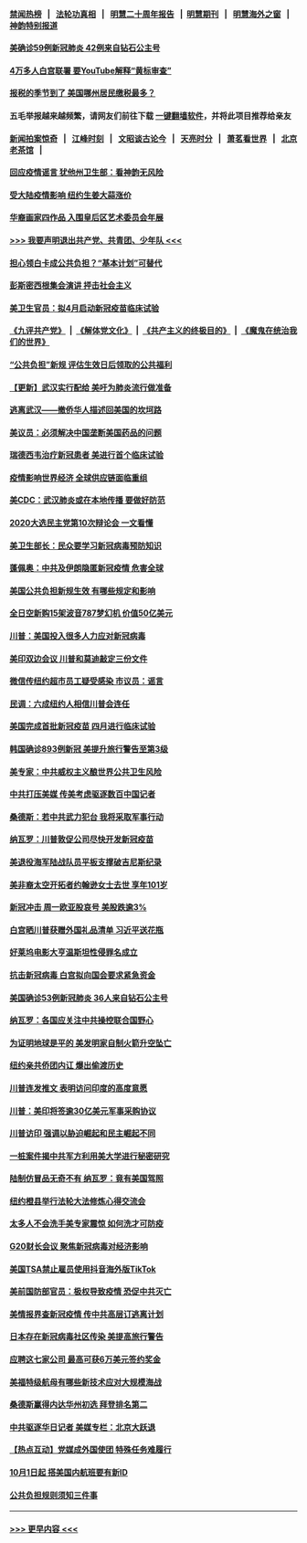 #### [禁闻热榜](热点新闻.md?=0)  &nbsp;&nbsp;|&nbsp;&nbsp; [法轮功真相](https://github.com/gfw-breaker/truth/blob/master/README.md?=0) &nbsp;&nbsp;|&nbsp;&nbsp; [明慧二十周年报告](https://github.com/gfw-breaker/mh-reports/blob/master/README.md?=0) &nbsp;&nbsp;|&nbsp;&nbsp;[明慧期刊](https://github.com/gfw-breaker/mh-qikan) &nbsp;&nbsp;|&nbsp;&nbsp; [明慧海外之窗](https://github.com/gfw-breaker/mh-news/blob/master/README.md?=0) &nbsp;&nbsp;|&nbsp;&nbsp; [神韵特别报道](https://github.com/gfw-breaker/mh-news/blob/master/shenyun.md?=0)
#### [美确诊59例新冠肺炎 42例来自钻石公主号](../pages/nsc412/n11898098.md?t=02270202) 
#### [4万多人白宫联署 要YouTube解释“黄标审查”](../pages/nsc412/n11897803.md?t=02270202) 
#### [报税的季节到了 美国哪州居民缴税最多？](../pages/nsc412/n11897626.md?t=02270202) 
#### 五毛举报越来越频繁，请网友们前往下载 [一键翻墙软件](https://github.com/gfw-breaker/ssr-accounts)，并将此项目推荐给亲友
#### [新闻拍案惊奇](https://github.com/gfw-breaker/banned-news/blob/master/pages/link4.md) &nbsp;&nbsp;|&nbsp;&nbsp; [江峰时刻](https://github.com/gfw-breaker/banned-news/blob/master/pages/link4.md) &nbsp;&nbsp;|&nbsp;&nbsp; [文昭谈古论今](https://github.com/gfw-breaker/banned-news/blob/master/pages/link4.md) &nbsp;&nbsp;|&nbsp;&nbsp; [天亮时分](https://github.com/gfw-breaker/banned-news/blob/master/pages/link4.md) &nbsp;&nbsp;|&nbsp;&nbsp; [萧茗看世界](https://github.com/gfw-breaker/banned-news/blob/master/pages/link4.md) &nbsp;&nbsp;|&nbsp;&nbsp; [北京老茶馆](https://github.com/gfw-breaker/banned-news/blob/master/pages/link4.md) &nbsp;&nbsp;|&nbsp;&nbsp; 
#### [回应疫情谣言 犹他州卫生部：看神韵无风险](../pages/nsc412/n11896078.md?t=02270202) 
#### [受大陆疫情影响  纽约生姜大蒜涨价](../pages/nsc412/n11896485.md?t=02270202) 
#### [华裔画家四作品  入围皇后区艺术委员会年展](../pages/nsc412/n11896497.md?t=02270202) 
#### [>>> 我要声明退出共产党、共青团、少年队 <<<](https://github.com/begood0513/goodnews/blob/master/quit/letter.md) 
#### [担心领白卡成公共负担？“基本计划”可替代](../pages/nsc412/n11896478.md?t=02270202) 
#### [彭斯密西根集会演讲 抨击社会主义](../pages/nsc412/n11896543.md?t=02270202) 
#### [美卫生官员：拟4月启动新冠疫苗临床试验](../pages/nsc412/n11896357.md?t=02270202) 
#### [《九评共产党》](https://github.com/begood0513/9ping.md/blob/master/README.md) &nbsp;|&nbsp; [《解体党文化》](../../../../jtdwh.md/blob/master/README.md)  &nbsp;|&nbsp; [《共产主义的终极目的》](../../../../gczydzjmd.md/blob/master/README.md) &nbsp;|&nbsp; [《魔鬼在统治我们的世界》](../../../../mgztzwmdsj.md/blob/master/README.md) 
#### [“公共负担”新规  评估生效日后领取的公共福利](../pages/nsc412/n11893847.md?t=02270202) 
#### [【更新】武汉实行配给 美吁为肺炎流行做准备](../pages/nsc412/n11890652.md?t=02270202) 
#### [逃离武汉——撤侨华人描述回美国的坎坷路](../pages/nsc412/n11895897.md?t=02270202) 
#### [美议员：必须解决中国垄断美国药品的问题](../pages/nsc412/n11895991.md?t=02270202) 
#### [瑞德西韦治疗新冠患者 美进行首个临床试验](../pages/nsc412/n11895845.md?t=02270202) 
#### [疫情影响世界经济 全球供应链面临重组](../pages/nsc412/n11895634.md?t=02270202) 
#### [美CDC：武汉肺炎或在本地传播 要做好防范](../pages/nsc412/n11895597.md?t=02270202) 
#### [2020大选民主党第10次辩论会 一文看懂](../pages/nsc412/n11895486.md?t=02270202) 
#### [美卫生部长：民众要学习新冠病毒预防知识](../pages/nsc412/n11895308.md?t=02270202) 
#### [蓬佩奥：中共及伊朗隐匿新冠疫情 危害全球](../pages/nsc412/n11895492.md?t=02270202) 
#### [美国公共负担新规生效 有哪些规定和影响](../pages/nsc412/n11893866.md?t=02270202) 
#### [全日空新购15架波音787梦幻机 价值50亿美元](../pages/nsc412/n11895154.md?t=02270202) 
#### [川普：美国投入很多人力应对新冠病毒](../pages/nsc412/n11894977.md?t=02270202) 
#### [美印双边会议 川普和莫迪敲定三份文件](../pages/nsc412/n11894247.md?t=02270202) 
#### [微信传纽约超市员工疑受感染  市议员：谣言](../pages/nsc412/n11893861.md?t=02270202) 
#### [民调：六成纽约人相信川普会连任](../pages/nsc412/n11893884.md?t=02270202) 
#### [美国完成首批新冠疫苗 四月进行临床试验](../pages/nsc412/n11893526.md?t=02270202) 
#### [韩国确诊893例新冠 美提升旅行警告至第3级](../pages/nsc412/n11893662.md?t=02270202) 
#### [美专家：中共威权主义酿世界公共卫生风险](../pages/nsc412/n11893474.md?t=02270202) 
#### [中共打压美媒 传美考虑驱逐数百中国记者](../pages/nsc412/n11893178.md?t=02270202) 
#### [桑德斯：若中共武力犯台 我将采取军事行动](../pages/nsc412/n11893282.md?t=02270202) 
#### [纳瓦罗：川普敦促公司尽快开发新冠疫苗](../pages/nsc412/n11893211.md?t=02270202) 
#### [美退役海军陆战队员平板支撑破吉尼斯纪录](../pages/nsc412/n11893022.md?t=02270202) 
#### [美非裔太空开拓者约翰逊女士去世 享年101岁](../pages/nsc412/n11892917.md?t=02270202) 
#### [新冠冲击 周一欧亚股哀号 美股跌逾3%](../pages/nsc412/n11892648.md?t=02270202) 
#### [白宫晒川普获赠外国礼品清单 习近平送花瓶](../pages/nsc412/n11892985.md?t=02270202) 
#### [好莱坞电影大亨温斯坦性侵罪名成立](../pages/nsc412/n11892907.md?t=02270202) 
#### [抗击新冠病毒 白宫拟向国会要求紧急资金](../pages/nsc412/n11892943.md?t=02270202) 
#### [美国确诊53例新冠肺炎 36人来自钻石公主号](../pages/nsc412/n11892877.md?t=02270202) 
#### [纳瓦罗：各国应关注中共操控联合国野心](../pages/nsc412/n11892856.md?t=02270202) 
#### [为证明地球是平的 美发明家自制火箭升空坠亡](../pages/nsc412/n11892645.md?t=02270202) 
#### [纽约亲共侨团内讧 爆出偷渡历史](../pages/nsc412/n11891235.md?t=02270202) 
#### [川普连发推文 表明访问印度的高度意愿](../pages/nsc412/n11891927.md?t=02270202) 
#### [川普：美印将签逾30亿美元军事采购协议](../pages/nsc412/n11892494.md?t=02270202) 
#### [川普访印 强调以胁迫崛起和民主崛起不同](../pages/nsc412/n11891855.md?t=02270202) 
#### [一桩案件揭中共军方利用美大学进行秘密研究](../pages/nsc412/n11891206.md?t=02270202) 
#### [陆制仿冒品无奇不有 纳瓦罗：竟有美国驾照](../pages/nsc412/n11890953.md?t=02270202) 
#### [纽约橙县举行法轮大法修炼心得交流会](../pages/nsc412/n11890760.md?t=02270202) 
#### [太多人不会洗手美专家震惊 如何洗才可防疫](../pages/nsc412/n11875866.md?t=02270202) 
#### [G20财长会议 聚焦新冠病毒对经济影响](../pages/nsc412/n11890400.md?t=02270202) 
#### [美国TSA禁止雇员使用抖音海外版TikTok](../pages/nsc412/n11890500.md?t=02270202) 
#### [美前国防部官员：极权导致疫情 恐促中共灭亡](../pages/nsc412/n11889092.md?t=02270202) 
#### [美情报界查新冠疫情 传中共高层订逃离计划](../pages/nsc412/n11888161.md?t=02270202) 
#### [日本存在新冠病毒社区传染 美提高旅行警告](../pages/nsc412/n11889917.md?t=02270202) 
#### [应聘这七家公司 最高可获6万美元签约奖金](../pages/nsc412/n11879446.md?t=02270202) 
#### [美福特级航母有哪些新技术应对大规模海战](../pages/nsc412/n11882087.md?t=02270202) 
#### [桑德斯赢得内达华州初选 拜登排名第二](../pages/nsc412/n11888760.md?t=02270202) 
#### [中共驱逐华日记者 美媒专栏：北京大跃退](../pages/nsc412/n11888453.md?t=02270202) 
#### [【热点互动】党媒成外国使团 特殊任务难履行](../pages/nsc412/n11888306.md?t=02270202) 
#### [10月1日起 搭美国内航班要有新ID](../pages/nsc412/n11888243.md?t=02270202) 
#### [公共负担规则须知三件事](../pages/nsc412/n11888123.md?t=02270202) 

----
#### [ >>> 更早内容 <<< ](../indexes/nsc412-earlier.md)
